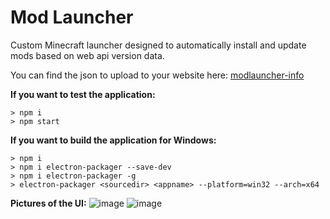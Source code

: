 # Mod Launcher
Custom Minecraft launcher designed to automatically install and update mods based on web api version data. 

You can find the json to upload to your website here: [modlauncher-info](https://github.com/Mindlesscargo/modlauncher-info)


**If you want to test the application:**
```console
> npm i
> npm start
```
**If you want to build the application for Windows:**
```console
> npm i
> npm i electron-packager --save-dev
> npm i electron-packager -g
> electron-packager <sourcedir> <appname> --platform=win32 --arch=x64
```


**Pictures of the UI:**
![image](http://your-mom.is-having.fun/0FZH7E)
![image](https://user-images.githubusercontent.com/39963404/114477147-54e1a700-9bc1-11eb-803f-af4caf07782a.png)

